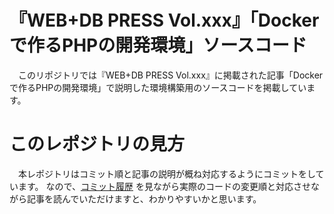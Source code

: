 # 『WEB+DB PRESS Vol.xxx』「Dockerで作るPHPの開発環境」ソースコード

　このリポジトリでは『WEB+DB PRESS Vol.xxx』に掲載された記事「Dockerで作るPHPの開発環境」で説明した環境構築用のソースコードを掲載しています。

# このレポジトリの見方

　本レポジトリはコミット順と記事の説明が概ね対応するようにコミットをしています。
なので、[コミット履歴](https://github.com/IkezoeMakoto/web-db-press-3-sample/commits/master) を見ながら実際のコードの変更順と対応させながら記事を読んでいただけますと、わかりやすいかと思います。
